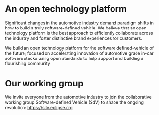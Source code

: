 # An open technology platform

Significant changes in the automotive industry demand paradigm shifts in how to build a truly software-defined vehicle. We believe that an open technology platform is the best approach to efficiently collaborate across the industry and foster distinctive brand experiences for customers.
 
We build an open technology platform for the software defined-vehicle of the future; focused on accelerating innovation of automotive grade in-car software stacks using open standards to help support and building a flourishing community

# Our working group

We invite everyone from the automotive industry to join the collaborative working group Software-defined Vehicle (SdV) to shape the ongoing revolution: https://sdv.eclipse.org
